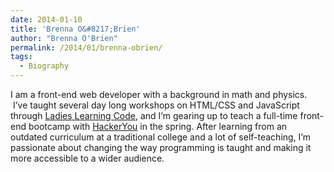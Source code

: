 ```yaml
---
date: 2014-01-10
title: 'Brenna O&#8217;Brien'
author: "Brenna O'Brien"
permalink: /2014/01/brenna-obrien/
tags:
  - Biography
---
```

I am a front-end web developer with a background in math and physics.  I&#8217;ve taught several day long workshops on HTML/CSS and JavaScript through [Ladies Learning Code][1], and I&#8217;m gearing up to teach a full-time front-end bootcamp with [HackerYou][2] in the spring. After learning from an outdated curriculum at a traditional college and a lot of self-teaching, I&#8217;m passionate about changing the way programming is taught and making it more accessible to a wider audience.

 [1]: http://ladieslearningcode.com
 [2]: http://hackeryou.com
